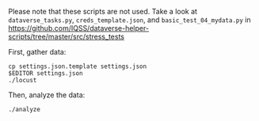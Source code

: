 Please note that these scripts are not used. Take a look at `dataverse_tasks.py`, `creds_template.json`, and `basic_test_04_mydata.py` in https://github.com/IQSS/dataverse-helper-scripts/tree/master/src/stress_tests

First, gather data:

```
cp settings.json.template settings.json
$EDITOR settings.json
./locust
```

Then, analyze the data:

```
./analyze
```
